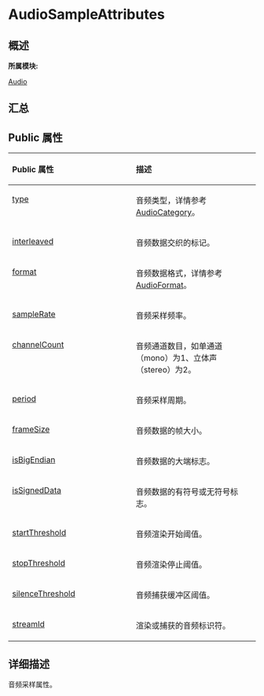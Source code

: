 # AudioSampleAttributes<a name="ZH-CN_TOPIC_0000001290721056"></a>

## **概述**<a name="section1909232685083931"></a>

**所属模块:**

[Audio](_audio.md)

## **汇总**<a name="section1511489734083931"></a>

## Public 属性<a name="pub-attribs"></a>

<a name="table1946054208083931"></a>
<table><thead align="left"><tr id="row736856471083931"><th class="cellrowborder" valign="top" width="50%" id="mcps1.1.3.1.1"><p id="p1537153092083931"><a name="p1537153092083931"></a><a name="p1537153092083931"></a>Public 属性</p>
</th>
<th class="cellrowborder" valign="top" width="50%" id="mcps1.1.3.1.2"><p id="p644075288083931"><a name="p644075288083931"></a><a name="p644075288083931"></a>描述</p>
</th>
</tr>
</thead>
<tbody><tr id="row1991329775083931"><td class="cellrowborder" valign="top" width="50%" headers="mcps1.1.3.1.1 "><p id="p647123642083931"><a name="p647123642083931"></a><a name="p647123642083931"></a><a href="_audio.md#ga658c38c76290ea6c8b9e0a2ddf7d1db4">type</a></p>
</td>
<td class="cellrowborder" valign="top" width="50%" headers="mcps1.1.3.1.2 "><p id="entry1683697641083931p0"><a name="entry1683697641083931p0"></a><a name="entry1683697641083931p0"></a>音频类型，详情参考<a href="_audio.md#gaf210d41d152890f3aaf2aaac99bd28d5">AudioCategory</a>。</p>
</td>
</tr>
<tr id="row1349035610083931"><td class="cellrowborder" valign="top" width="50%" headers="mcps1.1.3.1.1 "><p id="p960047466083931"><a name="p960047466083931"></a><a name="p960047466083931"></a><a href="_audio.md#gab00c777b594436a4fae1a4bcdad70c6d">interleaved</a></p>
</td>
<td class="cellrowborder" valign="top" width="50%" headers="mcps1.1.3.1.2 "><p id="entry483337882083931p0"><a name="entry483337882083931p0"></a><a name="entry483337882083931p0"></a>音频数据交织的标记。</p>
</td>
</tr>
<tr id="row1816997392083931"><td class="cellrowborder" valign="top" width="50%" headers="mcps1.1.3.1.1 "><p id="p9136317083931"><a name="p9136317083931"></a><a name="p9136317083931"></a><a href="_audio.md#ga441305acec64ee1ed840c8920e167c9e">format</a></p>
</td>
<td class="cellrowborder" valign="top" width="50%" headers="mcps1.1.3.1.2 "><p id="entry799490838083931p0"><a name="entry799490838083931p0"></a><a name="entry799490838083931p0"></a>音频数据格式，详情参考<a href="_audio.md#ga98d5d077cca088ddf77314871474fe59">AudioFormat</a>。</p>
</td>
</tr>
<tr id="row1957824735083931"><td class="cellrowborder" valign="top" width="50%" headers="mcps1.1.3.1.1 "><p id="p892579442083931"><a name="p892579442083931"></a><a name="p892579442083931"></a><a href="_audio.md#ga0a7f740ff0c20cbcb607c6ed788687e9">sampleRate</a></p>
</td>
<td class="cellrowborder" valign="top" width="50%" headers="mcps1.1.3.1.2 "><p id="entry1074611272083931p0"><a name="entry1074611272083931p0"></a><a name="entry1074611272083931p0"></a>音频采样频率。</p>
</td>
</tr>
<tr id="row1751462405083931"><td class="cellrowborder" valign="top" width="50%" headers="mcps1.1.3.1.1 "><p id="p210820643083931"><a name="p210820643083931"></a><a name="p210820643083931"></a><a href="_audio.md#ga9c629d8ad8f0119d9b0acae3f2ed9b78">channelCount</a></p>
</td>
<td class="cellrowborder" valign="top" width="50%" headers="mcps1.1.3.1.2 "><p id="entry1935519947083931p0"><a name="entry1935519947083931p0"></a><a name="entry1935519947083931p0"></a>音频通道数目，如单通道（mono）为1、立体声（stereo）为2。</p>
</td>
</tr>
<tr id="row2033588549083931"><td class="cellrowborder" valign="top" width="50%" headers="mcps1.1.3.1.1 "><p id="p532341036083931"><a name="p532341036083931"></a><a name="p532341036083931"></a><a href="_audio.md#gacce163d8ab142ee203f1c06175748f65">period</a></p>
</td>
<td class="cellrowborder" valign="top" width="50%" headers="mcps1.1.3.1.2 "><p id="entry1428087808083931p0"><a name="entry1428087808083931p0"></a><a name="entry1428087808083931p0"></a>音频采样周期。</p>
</td>
</tr>
<tr id="row501599246083931"><td class="cellrowborder" valign="top" width="50%" headers="mcps1.1.3.1.1 "><p id="p2061310257083931"><a name="p2061310257083931"></a><a name="p2061310257083931"></a><a href="_audio.md#gadaefe2f3d16e0ac048f824d7ce457b44">frameSize</a></p>
</td>
<td class="cellrowborder" valign="top" width="50%" headers="mcps1.1.3.1.2 "><p id="entry1482431847083931p0"><a name="entry1482431847083931p0"></a><a name="entry1482431847083931p0"></a>音频数据的帧大小。</p>
</td>
</tr>
<tr id="row1247450060083931"><td class="cellrowborder" valign="top" width="50%" headers="mcps1.1.3.1.1 "><p id="p1216075978083931"><a name="p1216075978083931"></a><a name="p1216075978083931"></a><a href="_audio.md#ga4645a3f008f35ee39df33a471734d003">isBigEndian</a></p>
</td>
<td class="cellrowborder" valign="top" width="50%" headers="mcps1.1.3.1.2 "><p id="entry986605805083931p0"><a name="entry986605805083931p0"></a><a name="entry986605805083931p0"></a>音频数据的大端标志。</p>
</td>
</tr>
<tr id="row753224438083931"><td class="cellrowborder" valign="top" width="50%" headers="mcps1.1.3.1.1 "><p id="p1673130529083931"><a name="p1673130529083931"></a><a name="p1673130529083931"></a><a href="_audio.md#gab0e0b81dedffe5ce9df0e28aea4fab87">isSignedData</a></p>
</td>
<td class="cellrowborder" valign="top" width="50%" headers="mcps1.1.3.1.2 "><p id="entry687007771083931p0"><a name="entry687007771083931p0"></a><a name="entry687007771083931p0"></a>音频数据的有符号或无符号标志。</p>
</td>
</tr>
<tr id="row74858462083931"><td class="cellrowborder" valign="top" width="50%" headers="mcps1.1.3.1.1 "><p id="p546089068083931"><a name="p546089068083931"></a><a name="p546089068083931"></a><a href="_audio.md#ga8ca143e3f4e57493a8d32c533e84cd9d">startThreshold</a></p>
</td>
<td class="cellrowborder" valign="top" width="50%" headers="mcps1.1.3.1.2 "><p id="entry1362557520083931p0"><a name="entry1362557520083931p0"></a><a name="entry1362557520083931p0"></a>音频渲染开始阈值。</p>
</td>
</tr>
<tr id="row347924434083931"><td class="cellrowborder" valign="top" width="50%" headers="mcps1.1.3.1.1 "><p id="p1266267043083931"><a name="p1266267043083931"></a><a name="p1266267043083931"></a><a href="_audio.md#gac2d9c670ed479e167f981ba12c3a3012">stopThreshold</a></p>
</td>
<td class="cellrowborder" valign="top" width="50%" headers="mcps1.1.3.1.2 "><p id="entry282669632083931p0"><a name="entry282669632083931p0"></a><a name="entry282669632083931p0"></a>音频渲染停止阈值。</p>
</td>
</tr>
<tr id="row381382483083931"><td class="cellrowborder" valign="top" width="50%" headers="mcps1.1.3.1.1 "><p id="p1781932268083931"><a name="p1781932268083931"></a><a name="p1781932268083931"></a><a href="_audio.md#ga6344868ab5e0d2848b44df1d892dbd4f">silenceThreshold</a></p>
</td>
<td class="cellrowborder" valign="top" width="50%" headers="mcps1.1.3.1.2 "><p id="entry32491198083931p0"><a name="entry32491198083931p0"></a><a name="entry32491198083931p0"></a>音频捕获缓冲区阈值。</p>
</td>
</tr>
<tr id="row1518712623083931"><td class="cellrowborder" valign="top" width="50%" headers="mcps1.1.3.1.1 "><p id="p1982042109083931"><a name="p1982042109083931"></a><a name="p1982042109083931"></a><a href="_audio.md#ga522f3f7a6a7eb4b92dc425ee42257163">streamId</a></p>
</td>
<td class="cellrowborder" valign="top" width="50%" headers="mcps1.1.3.1.2 "><p id="entry74474937083931p0"><a name="entry74474937083931p0"></a><a name="entry74474937083931p0"></a>渲染或捕获的音频标识符。</p>
</td>
</tr>
</tbody>
</table>

## **详细描述**<a name="section486933297083931"></a>

音频采样属性。

